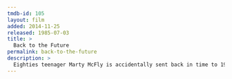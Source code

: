 ```yaml
---
tmdb-id: 105
layout: film
added: 2014-11-25
released: 1985-07-03
title: >
  Back to the Future
permalink: back-to-the-future
description: >
  Eighties teenager Marty McFly is accidentally sent back in time to 1955, inadvertently disrupting his parents' first meeting and attracting his mother's romantic interest. Marty must repair the damage to history by rekindling his parents' romance and - with the help of his eccentric inventor friend Doc Brown - return to 1985.
---
```

